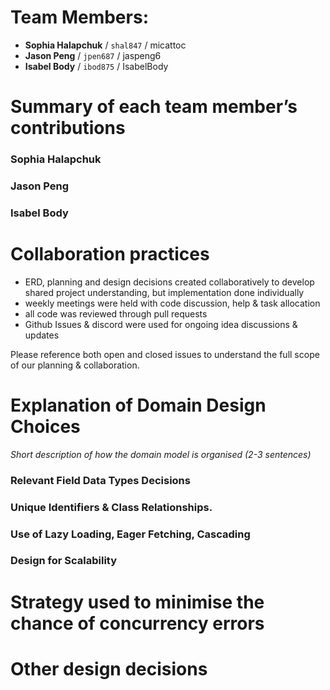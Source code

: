 # Team Members:
- **Sophia Halapchuk** / `shal847` / micattoc
- **Jason Peng** / `jpen687` / jaspeng6
- **Isabel Body** / `ibod875` / IsabelBody

# Summary of each team member’s contributions
### Sophia Halapchuk
### Jason Peng
### Isabel Body 

# Collaboration practices 
- ERD, planning and design decisions created collaboratively to develop shared project understanding, but implementation done individually 
- weekly meetings were held with code discussion, help & task allocation  
- all code was reviewed through pull requests
- Github Issues & discord were used for ongoing idea discussions & updates 

Please reference both open and closed issues to understand the full scope of our planning & collaboration.

# Explanation of Domain Design Choices 
*Short description of how the domain model is organised (2-3 sentences)*

### Relevant Field Data Types Decisions
### Unique Identifiers & Class Relationships. 
### Use of Lazy Loading, Eager Fetching, Cascading 
### Design for Scalability


# Strategy used to minimise the chance of concurrency errors  


# Other design decisions 
